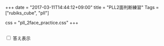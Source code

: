 +++
date = "2017-03-11T14:44:12+09:00"
title = "PLL2面判断練習"
Tags = ["rubiks_cube", "pll"]

css = "pll_2face_practice.css"
+++
<div id="hidden-parts">
  <div id="stage"></div><br>
</div>

<div id="perm">
  <img>
  <div>
    <label><input id="chk-answer-visible" type="checkbox">&nbsp;答え表示</label>
    <div><h2 id="desc-header"></h2></div>
  </div>
</div>

<script src="/q/cube/js/lib/three.min.js"></script>
<script src="/q/cube/js/cube_defs.js"></script>
<script src="/q/cube/js/cube.js"></script>
<script src="/rubiks_cube/js/pll_2face_practice.js"></script>
<script src="/rubiks_cube/js/patterns.js"></script>

